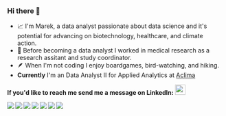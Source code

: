 ### Hi there 👋
<!--
**marek-kwasnica/marek-kwasnica** is a ✨ _special_ ✨ repository because its `README.md` (this file) appears on your GitHub profile.
-->


* 📈 I'm Marek, a data analyst passionate about data science and it's potential for advancing on biotechnology, healthcare, and climate action.
* 🦿 Before becoming a data analyst I worked in medical research as a research assitant and study coordinator.
* 🪶 When I'm not coding I enjoy boardgames, bird-watching, and hiking. 
* **Currently** I'm an Data Analyst II for Applied Analytics at [Aclima](https://www.aclima.io/)

**If you'd like to reach me send me a message on LinkedIn:**
<a href="https://www.linkedin.com/in/marek-a-kwasnica/" target="_blank"><img style="height:24px; margin-bottom: 0px;" src="https://upload.wikimedia.org/wikipedia/commons/thumb/8/81/LinkedIn_icon.svg/768px-LinkedIn_icon.svg.png"/></a>

 
<img align="left" img src="https://img.icons8.com/?size=50&id=13441&format=png&color=000000"/>
<img align="left" img src="https://img.icons8.com/?size=50&id=CLvQeiwFpit4&format=png&color=000000"/>
<img align="left" img src="https://img.icons8.com/ios-glyphs/48/000000/github.png"/>
<img align="left" img src="https://img.icons8.com/?size=50&id=rgPSE6nAB766&format=png&color=000000"/>
<img align="left" img src="https://img.icons8.com/color/48/000000/postgreesql.png"/>
<img align="left" img src="https://img.icons8.com/?size=50&id=20774&format=png&color=000000"/>
<img align="left" img src="https://img.icons8.com/?size=50&id=9Kvi1p1F0tUo&format=png&color=000000">
